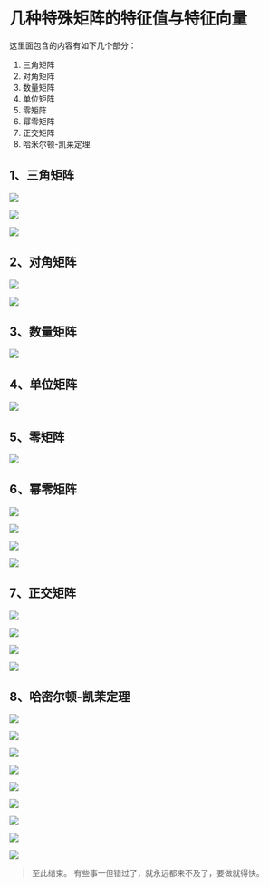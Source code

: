 # 几种特殊矩阵的特征值与特征向量 #

这里面包含的内容有如下几个部分：

1. 三角矩阵
2. 对角矩阵
3. 数量矩阵
4. 单位矩阵
5. 零矩阵
6. 幂零矩阵
7. 正交矩阵
8. 哈米尔顿-凯莱定理

## 1、三角矩阵 ##

![](images/052/20180318111159.png)

![](images/052/20180318111252.png)

![](images/052/20180318111515.png)

## 2、对角矩阵 ##

![](images/052/20180318111823.png)

![](images/052/20180318111914.png)

## 3、数量矩阵 ##

![](images/052/20180318112147.png)

## 4、单位矩阵 ##

![](images/052/20180318112257.png)

## 5、零矩阵 ##

![](images/052/20180318112358.png)

## 6、幂零矩阵 ##

![](images/052/20180318112610.png)

![](images/052/20180318112735.png)

![](images/052/20180318112849.png)

![](images/052/20180318113045.png)

## 7、正交矩阵 ##

![](images/052/20180318114328.png)

![](images/052/20180318114530.png)

![](images/052/20180318114853.png)

![](images/052/20180318115016.png)

## 8、哈密尔顿-凯茉定理 ##

![](images/052/20180318115104.png)

![](images/052/20180318115455.png)

![](images/052/20180318115718.png)

![](images/052/20180318115928.png)

![](images/052/20180318120113.png)

![](images/052/20180318120230.png)

![](images/052/20180318120310.png)

![](images/052/20180318120358.png)

![](images/052/20180318120651.png)


> 至此结束。 有些事一但错过了，就永远都来不及了，要做就得快。

